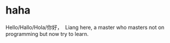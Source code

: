 # haha

Hello/Hallo/Hola/你好，
  Liang here, a master who masters not on programming but now try to learn.
  
